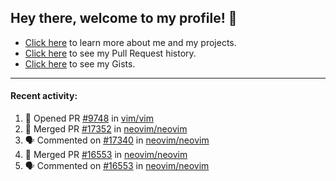 ## Hey there, welcome to my profile! 👋

- [Click here](https://seandewar.github.io/) to learn more about me and my projects.
- [Click here](https://github.com/search?p=1&q=author%3Aseandewar+is%3Apr) to see my Pull Request history.
- [Click here](https://gist.github.com/seandewar) to see my Gists.

---

#### Recent activity:

<!--START_SECTION:activity-->
1. 💪 Opened PR [#9748](https://github.com/vim/vim/pull/9748) in [vim/vim](https://github.com/vim/vim)
2. 🎉 Merged PR [#17352](https://github.com/neovim/neovim/pull/17352) in [neovim/neovim](https://github.com/neovim/neovim)
3. 🗣 Commented on [#17340](https://github.com/neovim/neovim/issues/17340) in [neovim/neovim](https://github.com/neovim/neovim)
4. 🎉 Merged PR [#16553](https://github.com/neovim/neovim/pull/16553) in [neovim/neovim](https://github.com/neovim/neovim)
5. 🗣 Commented on [#16553](https://github.com/neovim/neovim/issues/16553) in [neovim/neovim](https://github.com/neovim/neovim)
<!--END_SECTION:activity-->
